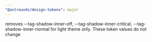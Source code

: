 ```yaml
---
"@astrouxds/design-tokens": major
---
```


removes --tag-shadow-inner-off, --tag-shadow-inner-critical, --tag-shadow-inner-normal for light theme only. These token values do not change
